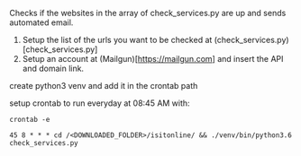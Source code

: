 Checks if the websites in the array of check_services.py are up and sends automated email.

1. Setup the list of the urls you want to be checked at (check_services.py)[check_services.py]
2. Setup an account at (Mailgun)[https://mailgun.com] and insert the API and domain link.

create python3 venv and add it in the crontab path

setup crontab to run everyday at 08:45 AM with:
```
crontab -e

45 8 * * * cd /<DOWNLOADED_FOLDER>/isitonline/ && ./venv/bin/python3.6 check_services.py 

```
